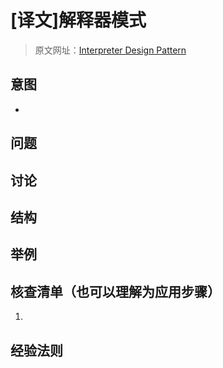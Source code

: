 # [译文]解释器模式

> 原文网址：[Interpreter Design Pattern](https://sourcemaking.com/design_patterns/interpreter)

## 意图
- 

## 问题


## 讨论


## 结构


## 举例


## 核查清单（也可以理解为应用步骤）
1. 

## 经验法则


